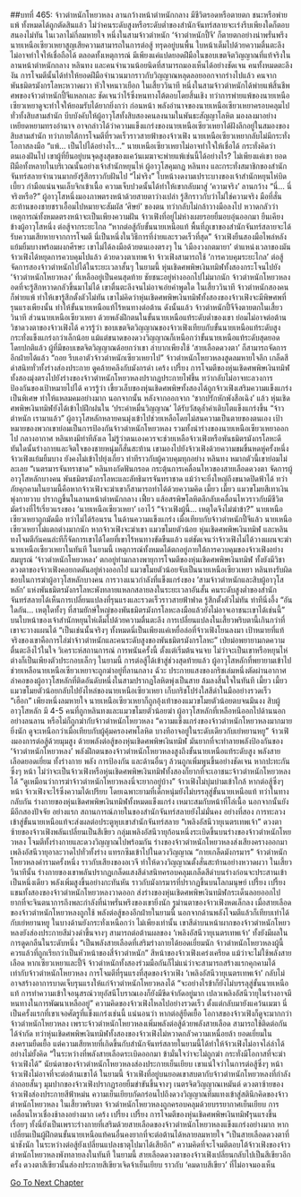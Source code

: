 ##บทที่ 465: จ้าวตำหนักโหยวหลง
ลานกว้างหน้าตำหนักกลาง
มีชีวิตรอดหรือตายตก ชนะหรือพ่ายแพ้ ทั้งหมดได้ถูกตัดสินแล้ว
ไม่ว่าคนระดับสูงหรือระดับต่ำของสำนักจันทร์สลายจะเร่งรีบเพียงใดก็ตอบสนองไม่ทัน
ในเวลาไม่กี่ลมหายใจ
หนึ่งในสามจ้าวตำหนัก ‘จ้าวตำหนักปี้จี’ ก็ตายตกอย่างน่าพรั่นพรึง
นายเหนือเซียวเหยาสูญเสียความสามารถในการต่อสู้ ทรุดอยู่บนพื้น ใบหน้าเต็มไปด้วยความตื่นตะลึง ไม่อาจทำใจให้เชื่อถือได้
ตลอดทั้งเหตุการณ์ มีเพียงแค่แปดยอดฝีมือในขอบเขตจิตวิญญาณที่แท้จริงในลานหน้าตำหนักกลาง หลินทง และคนจำนวนน้อยนิดที่สามารถมองเห็นได้อย่างชัดเจน
คนทั้งหมดตะลึงงัน
การโจมตีนั้นได้ทำให้ยอดฝีมือจำนวนมากราวกับวิญญาณหลุดลอยออกจากร่างไปแล้ว
คนจากพันธมิตรมังกรโลหะหวาดผวา หัวใจหนาวเยือก
ในเสี้ยววินาที
หนึ่งในสามจ้าวตำหนักได้พ่ายแพ้สิ้นชีพ
ศพของจ้าวตำหนักปี้จีแหลกเละ ชัดเจนว่าไร้ซึ่งหนทางโต้ตอบโดยสิ้นเชิง
ทว่าการพ่ายแพ้ของนายเหนือเซียวเหยาดูจะทำใจให้ยอมรับได้ยากยิ่งกว่า
ก่อนหน้า
พลังอำนาจของนายเหนือเซียวเหยาครอบคลุมไปทั่วทั้งสิบสามสำนัก บีบบังคับให้ผู้อาวุโสทั้งสิบสองคนลงนามในพันธะสัญญาโลหิต มองลงมาอย่างเหยียดหยามทรงอำนาจ
อาจกล่าวได้ว่าความแข็งแกร่งของนายเหนือเซียวเหยาได้ฝังลึกอยู่ในสมองของสิบสามสำนัก
ทว่าภายใต้การโจมตีที่รวดเร็วราวสายฟ้าของจ้าวเฟิง นายเหนือเซียวเหยากลับไม่มีกระทั่งโอกาสลงมือ
“แพ้... เป็นไปได้อย่างไร...”
นายเหนือเซียวเหยาไม่อาจทำใจให้เชื่อได้ กระทั่งคิดว่าตนเองฝันไป
เขาผู้ที่ยืนอยู่บนจุดสูงสุดของแคว้นเมฆาจะพ่ายแพ้เช่นนี้ได้อย่างไร?
ไม่เพียงแค่เขา ยอดฝีมือทั้งหลายในบริเวณนั้นอย่างเจ้าสำนักหยุนไห่ ผู้อาวุโสคุมกฎ หลินทง และกระทั่งสมาชิกของสำนักจันทร์สลายจำนวนมากยังรู้สึกราวกับฝันไป
“ไม่จริง”
ใบหน้างดงามเปราะบางของเจ้าสำนักหยุนไห่บิดเบี้ยว กำมือแน่นจนเล็บจิกเข้าเนื้อ ความเจ็บปวดนั้นได้ทำให้เขากลับมาสู่ ‘ความจริง’
ลานกว้าง
“นี่... นี่จริงหรือ?”
ผู้อาวุโสหนึ่งมองภาพตรงหน้าด้วยสายตาว่างเปล่า รู้สึกราวกับว่าไม่ใช่ความจริง
มือที่สั่นสะท้านของชายชราเอื้อมไปหมายจะสัมผัส ‘ศิษย์’ ของตน ทว่ากลับไม่กล้าวางมือลงไป หวาดกลัวว่าเหตุการณ์ทั้งหมดตรงหน้าจะเป็นเพียงความฝัน
จ้าวเฟิงที่อยู่ไม่ห่างเผยรอยยิ้มอบอุ่นออกมา ยืนเคียงข้างผู้อาวุโสหนึ่ง ต่อสู้จากระยะไกล
“หากต่อสู้กับขั้นนายเหนือแท้ พื้นที่ภูเขาของสำนักจันทร์สลายจะได้รับความเสียหายจากการโจมตี นี่เป็นหนึ่งในวิธีการที่ง่ายและรวดเร็วที่สุด”
จ้าวเฟิงยืนสองมือไพล่หลัง แย้มยิ้มบางพร้อมผงกศีรษะ
เขาไม่ได้ลงมือด้วยตนเองตรงๆ
ใน ‘เมืองวงกตมายา’ ตำแหน่งเวลาของมัน จ้าวเฟิงได้หยุดการควบคุมไปแล้ว
ด้วยดวงตาเทพเจ้า จ้าวเฟิงสามารถใช้ ‘การควบคุมระยะไกล’ ต่อสู้ จัดการสองจ้าวตำหนักไปได้ในระยะเวลาสั้นๆ
ในยามนี้
หุ่นเชิดศพพิษเงินทมิฬทั้งสองกระโจนไปยัง ‘จ้าวตำหนักโหยวหลง’ ที่เหลืออยู่เป็นคนสุดท้าย ชัยชนะอยู่ห่างออกไปไม่มากนัก
จ้าวตำหนักโหยวหลงอดที่จะรู้สึกหวาดกลัวขึ้นมาไม่ได้ เขาตื่นตะลึงจนไม่อาจเอ่ยคำพูดใด ในเสี้ยววินาที จ้าวตำหนักสองคนก็พ่ายแพ้ ทำให้เขารู้สึกตั้งตัวไม่ทัน
เขาไม่คิดว่าหุ่นเชิดศพพิษเงินทมิฬทั้งสองของจ้าวเฟิงจะมีพิษศพที่รุนแรงเพียงนั้น ทำให้ขั้นนายเหนือแท้ไร้หนทางต่อต้าน
ดังนั้นแล้ว จ้าวตำหนักปี้จีจึงตายตกในเสี้ยววินาที
ส่วนนายเหนือเซียวเหยา
ด้วยพลังฝึกตนในขั้นนายเหนือแท้ระดับต่ำของเขา ย่อมไม่อาจต่อต้านวิชาดวงตาของจ้าวเฟิงได้
ควรรู้ว่า
ขอบเขตจิตวิญญาณของจ้าวเฟิงเทียบกับขั้นนายเหนือแท้ระดับสูงกระทั่งแข็งแกร่งกว่าเล็กน้อย แม้แต่ขนาดของดวงวิญญาณก็เหนือกว่าขั้นนายเหนือแท้ระดับสุดยอด
โดยปกติแล้ว ผู้ที่มีขอบเขตจิตวิญญาณด้อยกว่าเขา ลำบากเพียงใช้ ‘สายเลือดดวงตา’ ก็สามารถจัดการอีกฝ่ายได้แล้ว
“ถอย รีบเอาตัวจ้าวตำหนักเซียวเหยาไป”
จ้าวตำหนักโหยวหลงสูดลมหายใจลึก เกล็ดสีดำสนิททั่วทั้งร่างส่องประกาย ดูคล้ายคลึงกับมังกรดำ
เคร้ง เปรี้ยง
การโจมตีของหุ่นเชิดศพพิษเงินทมิฬทั้งสองมุ่งตรงไปยังร่างของจ้าวตำหนักโหยวหลงปรากฏประกายไฟขึ้น ทว่ากลับไม่อาจทะลวงการป้องกันของเป้าหมายไปได้
ควรรู้ว่า
เขี้ยวเล็บของหุ่นเชิดศพพิษทั้งสองได้ถูกจ้าวเฟิงเสริมความแข็งแกร่งเป็นพิเศษ ทำให้แหลมคมอย่างมาก
นอกจากนั้น หลังจากออกจาก ‘ซากปรักหักพังสือเฉิง’ แล้ว หุ่นเชิดศพพิษเงินทมิฬยังได้เข้าไปฝึกฝนใน ‘ประคำหมื่นวิญญาณ’ ได้รับวัสดุล้ำค่าเติบโตแข็งแกร่งขึ้น
“จ้าวตำหนัก เรามาแล้ว”
ผู้อาวุโสหลักหลายคนมุ่งเข้าไปช่วยเหลือโดยไม่สนความเป็นตายของตนเอง
เป้าหมายของพวกเขาย่อมเป็นการป้องกันจ้าวตำหนักโหยวหลง รวมทั้งนำร่างของนายเหนือเซียวเหยาออกไป
กลางอากาศ
หลินทงมีท่าทีลังเล ไม่รู้ว่าตนเองควรจะช่วยเหลือจ้าวเฟิงหรือพันธมิตรมังกรโลหะดี
ทันใดนั้นร่างกายและจิตใจของชายหนุ่มก็สั่นสะท้าน เขามองไปยังจ้าวเฟิงด้วยความขมขื่นหดหู่ครั้งหนึ่ง
จ้าวเฟิงแย้มยิ้มบาง ยังคงไม่เข้าไปยุ่งเกี่ยว ท่าทีราวกับผู้ควบคุมทุกอย่าง
หลินทง หมากตัวนี้เขาย่อมไม่ละเลย
“เนตรมารจันทราชาด”
หลินทงกัดฟันกรอด กระตุ้นการเคลื่อนไหวของสายเลือดดวงตา จัดการผู้อาวุโสหลักบางคน
พันธมิตรมังกรโลหะและลัทธิมารจันทราชาด แม้ว่าจะยิ่งใหญ่ถึงขนาดปิดฟ้าได้ ทว่าภัยคุกคามในยามนี้คือหากจ้าวเฟิงจะฆ่าเขาก็สามารถทำได้ด้วยความคิด
เมี้ยว เมี้ยว
แมวขโมยสีเทาเงินพุ่งกายวาบ ปรากฏขึ้นในลานหน้าตำหนักกลาง
เฟี้ยว
แส้อสรพิษโลหิตลึกลับเคลื่อนไหวราวกับมีชีวิต มัดร่างที่ไร้เรี่ยวแรงของ ‘นายเหนือเซียวเหยา’ เอาไว้
“จ้าวเฟิงผู้นี้... เหตุใดจึงไม่ฆ่าข้า?”
นายเหนือเซียวเหยาถูกมัดมือ ทว่าไม่ได้ร้อนรน
ในด้านความแข็งแกร่ง
เมื่อเทียบกับจ้าวตำหนักปี้จีแล้ว นายเหนือเซียวเหยาไม่แตกต่างมากนัก
หากจ้าวเฟิงจะฆ่าเขา แมวขโมยตัวน้อย หุ่นเชิดศพพิษเงินทมิฬ และหลินทงโจมตีกันคนล่ะทีก็จัดการเขาได้โดยที่เขาไร้หนทางขัดขืนแล้ว
แต่ชัดเจนว่าจ้าวเฟิงไม่ได้วางแผนจะฆ่านายเหนือเซียวเหยาในทันที
ในยามนี้
เหตุการณ์ทั้งหมดได้ตกอยู่ภายใต้การควบคุมของจ้าวเฟิงอย่างสมบูรณ์
‘จ้าวตำหนักโหยวหลง’ ตกอยู่ท่ามกลางพายุการโจมตีของหุ่นเชิดศพพิษเงินทมิฬ ทั้งยังมีวิชาดวงตาของจ้าวเฟิงคอยกดดันอยู่ห่างออกไป
แมวขโมยตัวน้อยจับเป็นนายเหนือเซียวเหยา หลินทงรับผิดชอบในการฆ่าผู้อาวุโสหลักบางคน
การวางแนวกำลังที่แข็งแกร่งของ ‘สามจ้าวตำหนักและสิบผู้อาวุโสหลัก’ แห่งพันธมิตรมังกรโลหะพังทลายแหลกสลายลงในระยะเวลาอันสั้น
คนระดับสูงต่ำของสำนักจันทร์สลายได้เห็นการเปลี่ยนแปลงที่รุนแรงและรวดเร็วราวสายฟ้าฟาด รู้สึกตั้งตัวไม่ทัน ท่าทีนิ่งอึ้ง
“อันใดกัน... เหตุใดทั้งๆ ที่สามยักษ์ใหญ่ของพันธมิตรมังกรโลหะลงมือแล้วยังไม่อาจเอาชนะเขาได้เช่นนี้”
บนใบหน้าของเจ้าสำนักหยุนไห่เต็มไปด้วยความตื่นตะลึง
การเปลี่ยนแปลงในเสี้ยวพริบตานี้เกินกว่าที่เขาจะวางแผนได้
“เป็นเช่นนั้นจริงๆ ทั้งหมดนี่เป็นเพียงแค่เหยื่อล่อที่จ้าวเฟิงโยนลงมา เป้าหมายที่แท้จริงของเขาคือการไล่ฆ่าจ้าวตำหนักและคนระดับสูงของพันธมิตรมังกรโลหะ”
เป่ยม่อพยายามกดความตื่นตะลึงไว้ในใจ วิเคราะห์สถานการณ์
การพนันครั้งนี้ ตั้งแต่เริ่มต้นจนจบ ไม่ว่าจะเป็นเขาหรือหยุนไห่ต่างก็เป็นเพียงตัวประกอบเล็กๆ
ในยามนี้
การต่อสู้ได้เข้าสู่ช่วงสุดท้ายแล้ว
ผู้อาวุโสหลักที่พยายามเข้าไปช่วยเหลือนายเหนือเซียวเหยาจะถูกฆ่าอยู่ที่ลานกลาง
ฉัวะ
ประกายแสงของกริชเล่มหนึ่งตัดผ่านอากาศ
ลำคอของผู้อาวุโสหลักที่ติดอันดับหนึ่งในสามปรากฏโลหิตพุ่งเป็นสาย ล้มลงสิ้นใจในทันที
เมี้ยว เมี้ยว
แมวขโมยตัวน้อยกลับไปยังไหล่ของนายเหนือเซียวเหยา เก็บกริชโปร่งใสสีดำในมืออย่างรวดเร็ว
“เฮือก”
เพียงหนึ่งลมหายใจ นายเหนือเซียวเหยาก็ถูกอุ้งเท้าของแมวขโมยตัวน้อยตบจนมึนงง
สิบผู้อาวุโสหลัก มี 4-5 คนที่ถูกหลินทงและแมวขโมยตัวน้อยฆ่า
ผู้อาวุโสหลักที่เหลือหนีออกไปด้านนอกอย่างลนลาน หรือไม่ก็ถูกฆ่ากับจ้าวตำหนักโหยวหลง
“ความแข็งแกร่งของจ้าวตำหนักโหยวหลงมากมายยิ่งนัก ดูจะเหนือกว่าเมื่อเทียบกับผู้คุ้มครองศพโลหิต บางทีอาจอยู่ในระดับเดียวกับเย่หยานหยู”
จ้าวเฟิงมองการต่อสู้ด้วยมุมสูง
ด้วยพลังต่อสู้ของหุ่นเชิดศพพิษเงินทมิฬ มันยากที่จะทำลายพลังป้องกันของ ‘จ้าวตำหนักโหยวหลง’
พลังฝึกตนของจ้าวตำหนักโหยวหลงสูงถึงขั้นนายเหนือแท้ระดับสูง พลังสายเลือดยอดเยี่ยม ทั้งร่างกาย พลัง การป้องกัน และด้านอื่นๆ ล้วนถูกเพิ่มพูนขึ้นอย่างชัดเจน
หากปะทะกันซึ่งๆ หน้า ไม่ว่าจะเป็นจ้าวเฟิงหรือหุ่นเชิดศพพิษเงินทมิฬทั้งสองก็ยากที่จะเอาชนะจ้าวตำหนักโหยวหลงได้
“ดูเหมือนว่าการฆ่าจ้าวตำหนักโหยวหลงนี่จะยากอยู่บ้าง”
จ้าวเฟิงไม่บุ่มบ่ามเข้าใกล้
หากต่อสู้ซึ่งๆ หน้า จ้าวเฟิงจะไร้ซึ่งความได้เปรียบ โดยเฉพาะยามที่เด็กหนุ่มยังไม่บรรลุสู่ขั้นนายเหนือแท้
ทว่าในทางกลับกัน ร่างกายของหุ่นเชิดศพพิษเงินทมิฬทั้งหมดแข็งแกร่ง เหมาะสมกับหน้าที่โล่เนื้อ
นอกจากนั้นยังมีอีกสองปัจจัย
อย่างแรก สถานการณ์ภายในของสำนักจันทร์สลายยังไม่มั่นคง
อย่างที่สอง การทะลวงเข้าสู่ขั้นนายเหนือแท้จะส่งผลต่อประตูหุบเขาสำนักจันทร์สลาย
“เพลิงอัสนีวายุเนตรเทพเจ้า”
ดวงตาซ้ายของจ้าวเฟิงพลันเปลี่ยนเป็นสีเขียว
กลุ่มเพลิงอัสนีวายุก้อนหนึ่งระเบิดขึ้นบนร่างของจ้าวตำหนักโหยวหลง โจมตีทั้งร่างกายและดวงวิญญาณไปพร้อมกัน
ร่างของจ้าวตำหนักโหยวหลงส่งเสียงครางออกมา เพลิงอัสนีวายุอาละวาดไปทั่วทั้งร่าง แทรกซึมเข้าไปในดวงวิญญาณ
“กายเกล็ดมังกรมาร”
จ้าวตำหนักโหยวหลงคำรามครั้งหนึ่ง ราวกับเสียงของอเวจี ทำให้ดวงวิญญาณตั้งสั่นสะท้านอย่างหวาดผวา
ในเสี้ยววินาทีนั้น ร่างกายของเขาพลันปรากฏเกล็ดแสงสีดำสนิทครอบคลุมเกล็ดสีดำบนร่างก่อนจะประสานเข้าเป็นหนึ่งเดียว พลังเพิ่มสูงขึ้นอย่างกะทันหัน ราวกับมังกรมารที่ปรากฏขึ้นบนโลกมนุษย์
เปรี้ยง เปรี้ยง
แขนทั้งสองของจ้าวตำหนักโหยวหลงวาดออก ส่งร่างของหุ่นเชิดศพพิษเงินทมิฬกระเด็นลอยออกไป ยากที่จะจินตนาการถึงพละกำลังที่น่าพรั่นพรึงของเขายิ่งนัก
รูม่านตาของจ้าวเฟิงหดเล็กลง เมื่อสายเลือดของจ้าวตำหนักโหยวหลงถูกใช้ พลังต่อสู้ของอีกฝ่ายในยามนี้ นอกจากด้านพลังโจมตีแล้วก็เทียบเท่าได้กับเย่หยานหยู ในบางด้านยังกระทั่งเหนือกว่า
ไม่เพียงเท่านั้น
เขาสีดำบนหน้าผากของจ้าวตำหนักโหยวหลงยังส่องประกายสีม่วงดำขึ้นจางๆ สามารถต่อต้านผลของ ‘เพลิงอัสนีวายุเนตรเทพเจ้า’ ทั้งยังมีผลในการดูดกลืนในระดับหนึ่ง
“เป็นพลังสายเลือดที่เสริมร่างกายได้ยอดเยี่ยมนัก จ้าวตำหนักโหยวหลงผู้นี้ควรแล้วที่ถูกเรียกว่าเป็นหัวหน้าของสี่จ้าวตำหนัก”
สีหน้าของจ้าวเฟิงเคร่งเครียด
แม้ว่าจะไม่ใช้พลังสายเลือด หากเซียวเหยาและปี้จี จ้าวตำหนักทั้งสองร่วมมือกันก็ไม่แน่ว่าจะสามารถสร้างแรกคุกคามได้เท่ากับจ้าวตำหนักโหยวหลง
การโจมตีที่รุนแรงที่สุดของจ้าวเฟิง ‘เพลิงอัสนีวายุเนตรเทพเจ้า’ กลับไม่อาจสร้างอาการบาดเจ็บรุนแรงให้แก่จ้าวตำหนักโหยวหลงได้
“จะอย่างไรข้าก็ยังไม่บรรลุสู่ขั้นนายเหนือแท้ การทำความเข้าใจอนุสรณ์วายุอัสนีโบราณเองก็ยังมีขีดจำกัดอยู่มาก เปลวเพลิงอัสนีวายุในร่างอาจมีหนทางในการพัฒนาเหลืออยู่”
ความคิดของจ้าวเฟิงไหลไปอย่างรวดเร็ว
ตั้งแต่กลับมายังแคว้นเมฆา นี่เป็นครั้งแรกที่เขาเจอศัตรูที่แข็งแกร่งเช่นนี้
แน่นอนว่า
หากต่อสู้ยืดเยื้อ โอกาสของจ้าวเฟิงก็ดูจะมากกว่าจ้าวตำหนักโหยวหลง
เพราะจ้าวตำหนักโหยวหลงเพิ่มพลังต่อสู้ด้วยพลังสายเลือด สามารถใช้ติดต่อกันได้จำกัด
ทว่าหุ่นเชิดศพพิษเงินทมิฬทั้งสองของจ้าวเฟิงไม่หวาดกลัวความเหนื่อยล้า ยอดเยี่ยมในสงครามยืดเยื้อ
แต่ความเสียหายที่เกิดขึ้นกับสำนักจันทร์สลายในยามนี้ได้ทำให้จ้าวเฟิงไม่อาจไล่ล่าได้อย่างไม่ยั้งคิด
“ในระหว่างที่พลังสายเลือดระเบิดออกมา ข้ามั่นใจว่าจะไม่ถูกฆ่า กระทั่งมีโอกาสที่จะฆ่าจ้าวเฟิงได้”
นัยน์ตาของจ้าวตำหนักโหยวหลงส่องประกายเย็นเยียบ
เขาแน่ใจว่าในการต่อสู้ซึ่งๆ หน้า จ้าวเฟิงไม่อาจที่จะต่อต้านเขาได้
ในยามนี้
จ้าวเฟิงที่อยู่บนยอดเขาสบตากับจ้าวตำหนักโหยวหลงที่กำลังล่าถอยสั้นๆ
มุมปากของจ้าวเฟิงปรากฏรอยยิ้มขำขันขึ้นจางๆ
เนตรจิตวิญญาณเหมันต์
ดวงตาซ้ายของจ้าวเฟิงส่องประกายสีฟ้าหม่น ความเย็นเยียบกัดกร่อนไปถึงดวงวิญญาณทิ่มแทงเข้าสู่สตินึกคิดของจ้าวตำหนักโหยวหลง
ในเสี้ยวพริบตา
จ้าวตำหนักโหยวหลงถูกครอบคลุมด้วยบรรยากาศเย็นเยียบ การเคลื่อนไหวเชื่องช้าลงอย่างมาก
เคร้ง เปรี้ยง เปรี้ยง
การโจมตีของหุ่นเชิดศพพิษเงินทมิฬรุนแรงขึ้นเรื่อยๆ
ทั้งนี่ยังเป็นเพราะร่างกายที่เสริมด้วยสายเลือดของจ้าวตำหนักโหยวหลงแข็งแกร่งอย่างมาก หากเปลี่ยนเป็นผู้ฝึกตนขั้นนายเหนือแท้คนอื่นคงยากที่จะต่อต้านได้หลายลมหายใจ
“เป็นสายเลือดดวงตาที่น่าชังนัก ในระหว่างต่อสู้ยังเปลี่ยนแปลงธาตุไปมาได้เสียอีก”
ความคิดที่จะโจมตีตอบโต้จ้าวเฟิงของจ้าวตำหนักโหยวหลงพังทลายลงในทันที
ในยามนี้
สายเลือดดวงตาของจ้าวเฟิงเปลี่ยนกลับไปเป็นสีเขียวอีกครั้ง
ดวงตาสีเขียวนั้นส่องประกายสีเขียวเจิดจ้าเย็นเยียบ ราวกับ ‘คมดาบสีเขียว’ ที่ไม่อาจมองเห็น


[Go To Next Chapter]( ./25.md)
